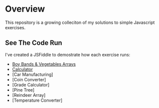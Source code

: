 # Overview 

This repository is a growing colleciton of my solutions to simple Javascript exercises. 

## See The Code Run 

I've created a JSFiddle to demostrate how each exercise runs: 

* [Boy Bands & Vegetables Arrays](http://jsfiddle.net/jessawynne/rxxnx76o/13/ "Boy Bands & Vegetables on JSFiddle")
* [Calculator](https://jsfiddle.net/jessawynne/4g3yggd7/9/ "Calculator")
* [Car Manufacturing]
* [Coin Converter]
* [Grade Calculator]
* [Pine Tree]
* [Reindeer Array]
* [Temperature Converter]
